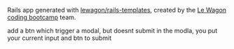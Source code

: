Rails app generated with [lewagon/rails-templates](https://github.com/lewagon/rails-templates), created by the [Le Wagon coding bootcamp](https://www.lewagon.com) team.


add a btn which trigger a modal, but doesnt submit
in the modla, you put your current input and btn to submit

